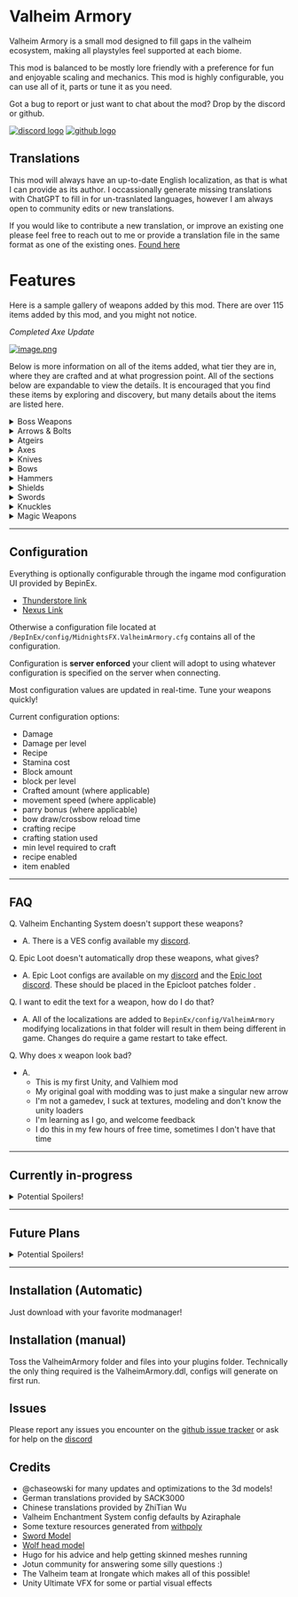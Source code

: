 # Valheim Armory
Valheim Armory is a small mod designed to fill gaps in the valheim ecosystem, making all playstyles feel supported at each biome.


This mod is balanced to be mostly lore friendly with a preference for fun and enjoyable scaling and mechanics.
This mod is highly configurable, you can use all of it, parts or tune it as you need.

Got a bug to report or just want to chat about the mod? Drop by the discord or github.

[![discord logo](https://i.imgur.com/uE6umQE.png)](https://discord.gg/Dmr9PQTy9m) [![github logo](https://i.imgur.com/lvbP5OF.png)](https://github.com/MidnightsFX/Valheim_Armory)


## Translations
This mod will always have an up-to-date English localization, as that is what I can provide as its author.
I occassionally generate missing translations with ChatGPT to fill in for un-trasnlated languages, however I am always open to community edits or new translations.

If you would like to contribute a new translation, or improve an existing one please feel free to reach out to me or provide a translation file in the same format as one of the existing ones.
[Found here](https://github.com/MidnightsFX/Valheim_Armory/tree/master/ValheimArmory/localizations)


# Features

Here is a sample gallery of weapons added by this mod. There are over 115 items added by this mod, and you might not notice.


*Completed Axe Update*

[![image.png](https://i.postimg.cc/257dFJTh/image.png)](https://postimg.cc/v1D6G0JZ)


Below is more information on all of the items added, what tier they are in, where they are crafted and at what progression point. All of the sections below are expandable to view the details. 
It is encouraged that you find these items by exploring and discovery, but many details about the items are listed here.

<details>
  <summary>Boss Weapons</summary>
  

  ## Eikthyrs

  | Name | Crafted At | Stage | prefab | Icon |
  | ----------- | ----------- | ----------- | ----------- | ----------- |
  | Antler Bow | Workbench | Post-Meadows | `VAAntler_Bow` | ![Antler Bow Icon](https://i.imgur.com/YYavFT6.png) |
  | Antler Dagger | Workbench | Post-Meadows | `VAAntler_dagger` | ![Antler Dagger Icon](https://i.imgur.com/TImtKNo.png) |
  | Antler Sword | Workbench | Post-Meadows | `VAAntler_Sword` | ![Antler Sword Icon](https://i.imgur.com/uw1ZNgz.png) |
  | Antler Atgeir | Workbench | Post-Meadows | `VAatgeir_antler` | ![Antler Atgier Icon](https://i.imgur.com/URdXvZc.png) |
  | Antler Greataxe | Workbench | Post-Meadows | `VAAntler_greataxe` | ![Antler Greataxe Icon](https://i.imgur.com/jIAHbCD.png) |

  ## Elder
  | Name | Crafted At | Stage | prefab | Icon |
  | ----------- | ----------- | ----------- | ----------- | ----------- |
  | Vine hammer | Forge | Post-Blackforest | `VAElderHammer` | ![Elder Sledgehammer icon](https://i.imgur.com/IvJzuX3.png) |
  | Vine shield | Forge | Post-Blackforest | `VAElderRoundShield` | ![Elders roundshield icon](https://i.imgur.com/2eNj45X.png) |
  | Vine crossbow | Forge | Post-Blackforest | `VACrossbowElder` | ![Elders crossbow Icon](https://i.imgur.com/fDaATMs.png) |
  | Vine sword | Forge | Post-Blackforest | `VAVine_Sword` | ![Elders Sword Icon](https://i.imgur.com/621VD59.png) |
  | Vine mace | Forge | Post-Blackforest | `VAElder_mace` | ![Elders Mace Icon](https://i.imgur.com/SfYdLP7.png) |

  ## Bonemass
  | Name | Crafted At | Stage | prefab | Icon |
  | ----------- | ----------- | ----------- | ----------- | ----------- |
  | Bonerot Sledge | Forge | Post-Swamp | `VABonemassWarhammer` | ![Bonemass Warhammer icon](https://i.postimg.cc/LXhpnFY0/bonemass-warhammer.png) |
  | Bonerot Greatsword | Forge | Post-Swamp | `VABonemassGreatsword` | ![bonemass greatsword icon](https://i.postimg.cc/0Q3qSX75/bonemass-greatsword.png) |
  | Bonerot Sword | Forge | Post-Swamp | `VABonemassSword` | ![bonemass sword icon](https://i.postimg.cc/TYnpRnX5/bonemass-sword.png) |
  | Bonerot Knife | Forge | Post-Swamp | `VABonemassDagger` | ![Bonemasses dagger icon](https://i.postimg.cc/qq3HxcGs/bonemass-dagger.png) |

  ## Moder
  | Name | Crafted At | Stage | prefab | Icon |
  | ----------- | ----------- | ----------- | ----------- | ----------- |
  | Dragonfrost sword | Forge | Post-Mountain | `VASwordModer` | ![Ice sword Icon](https://i.postimg.cc/hPTmNHFS/moder-sword.png) |
  | Dragonfrost spear | Forge | Post-Mountain | `VASpearModer` | ![Ice Spear Icon](https://i.postimg.cc/t7QXhSDk/moder-spear.png) |
  | Dragonfrost crossbow | Forge | Post-Mountain | `VACrossbowModer` | ![Mechanical Crossbow Icon](https://i.imgur.com/KMNzFgZ.png) |
  | Dragonfrost shield | Forge | Post-Mountain | `VAModer_shield` | ![Moder shield](https://i.postimg.cc/C1q7K5BQ/modershiled-v2.png) |
  | Dragonfrost knife | Forge | Post-Mountain | `VAdagger_moder` | ![Moder Knife](https://i.postimg.cc/FHbKx4ML/moder-dagger.png) |
  | Dragonfrost dual knives | Forge | Post-Mountain | `VAdagger_moder_2h` | ![Dual Ice Knives](https://i.postimg.cc/t4zx4WCw/moder-dagger-2h.png) |
  | Dragonfrost greatsword | Forge | Post-Mountain | `VAModer_greatsword` | ![Moder greatsword](https://i.postimg.cc/c4nCrYTT/moder-greatsword.png) |
  | Dragonfrost Axe | Forge | Post-Mountain | `VAModer_Axe` | ![Moder Knife](https://i.postimg.cc/qvjBRLDq/moder-axe-1h.png) |
  | Dragonfrost Dual axes | Forge | Post-Mountain | `VAModer_dualaxes` | ![Moder Knife](https://i.postimg.cc/FH9sNqZw/moder-dualaxes.png) |

  ## Yagluth
  | Name | Crafted At | Stage | prefab | Icon |
  | ----------- | ----------- | ----------- | ----------- | ----------- |
  | Goblin king atgeir | Forge | Post-Plains | `VAYagluthAtgeir` | ![darkmetal atgeir](https://i.imgur.com/LXLNlF0.png) |
  | Goblin king greatsword | Forge | Post-Plains | `VAYagluth_greatsword` | ![darkmetal greatsword](https://i.imgur.com/diyEKHx.png) |
  | Goblin king knuckles | Forge | Post-Plains | `VAFist_Yagluth` | ![darkmetal knuckles](https://i.imgur.com/yGTlNh1.png) |

  ## Queen
  | Name | Crafted At | Stage | prefab | Icon |
  | ----------- | ----------- | ----------- | ----------- | ----------- |
  | Carapace sword | Blackforge | Post-Mistlands | `VASwordQueen` | ![carapace sword](https://i.imgur.com/hXZKfvN.png) |
  | Carapace dagger | Blackforge | Post-Mistlands | `VAdagger_queen` | ![carapace dagger](https://i.imgur.com/zbJagxI.png) |
  | Pincer greatsword | Blackforge | Post-Mistlands | `VAQueen_greatsword` | ![pincer greatsword](https://i.imgur.com/cR358cp.png) |
  | Pincer greatbow | Blackforge | Post-Mistlands | `VAQueen_bow` | ![pincer greatbow](https://i.imgur.com/CUFQTOp.png) |

  ## Fader
  | Name | Crafted At | Stage | prefab | Icon |
  | ----------- | ----------- | ----------- | ----------- | ----------- |
  | Dreadfire sword | Blackforge | Post-Ashlands | `VASwordFader` | ![fader sword](https://i.postimg.cc/NFwjfrtZ/fader-sword.png) |
  | Dreadfire greatsword | Blackforge | Post-Ashlands | `VAGreatswordFader` | ![fader greatsword](https://i.postimg.cc/G2DpCxWk/fader-greatsword.png) |
  | Dreadfire spear | Blackforge | Post-Ashlands | `VASpearFader` | ![pincer greatsword](https://i.postimg.cc/QNpMYSkD/fader-spear.png) |

</details>

<details>
  <summary>Arrows & Bolts</summary>

  ### Arrows

  | Name | Crafted At | Stage | prefab | Icon |
  | ----------- | ----------- | ----------- | ----------- | ----------- |
  | Bone arrow | Workbench | Meadows | `VAArrowBone` | ![bone arrow icon](https://imgur.com/KUYj0Zp.png) |
  | Chitin arrow | Workbench | Ocean | `VAchitinarrow` | ![chitin arrow icon](https://imgur.com/LKNQnEt.png) |
  | Ancient Wood arrow | Workbench | Swamp | `VAarrowancient` | ![ancient wood arrow icon](https://imgur.com/d28tCPw.png) |
  | Surtling Fire arrow | Forge | Mountain | `VAarrow_surtling_fire` | ![surtling fire arrow icon](https://i.imgur.com/K5Erlwt.png) |
  | Blackmetal arrow | Forge | Plains | `VAArrowGreenMetal` | ![blackmetal arrow icon](https://imgur.com/yiJKz6s.png) | 

  ---
  ### Bolts

  | Name | Crafted At | Stage | prefab | Icon |
  | ----------- | ----------- | ----------- | ----------- | ----------- |
  | Wood Bolt | Workbench | Blackforest | `VABoltWood` | ![wood crossbow bolt](https://i.postimg.cc/gkc96zKV/bolt-wood.png) |
  | Corewood Bolt | Workbench | Blackforest | `VABoltWood` | ![corewood crossbow bolt](https://i.postimg.cc/RFJy4q4m/bolt-corewood.png) |
  | Bronze Bolt | Forge | Blackforest | `VAbolt_bronze` | ![bronze bolt](https://i.imgur.com/cUJTlB3.png) |
  | Fire Bolt | Workbench | Blackforest | `VAFireBolt` | ![fire bolt](https://i.imgur.com/iZ5fOrF.png) |
  | Poison Bolt | Forge | Swamp | `VAbolt_poison` | ![iron poison bolt](https://i.imgur.com/mVLDfm8.png) |
  | Surtling Bolt | Forge | Swamp | `VASurtlingBolt` | ![blackmetal surtling bolt](https://i.imgur.com/iZ5fOrF.png) |
  | Frost Bolt | Forge | Mountain | `VAbolt_frost` | ![Silver Frost bolt](https://i.imgur.com/0FGHrBB.png) |
  | Obsidian Bolt | Workbench | Mountain | `VAObsidianBolt` | ![obsidian bolt](https://i.imgur.com/luqYGzO.png) |
  | Needle Bolt | Workbench | Plains | `VABoltNeedle` | ![needle bolt](https://i.postimg.cc/t4VwknJ4/needle-bolt.png) |


</details>

<details>
  <summary>Atgeirs</summary>

  Added Atgiers help fill in missing tiers.

  | Name | Crafted At | Stage | prefab | Icon |
  | ----------- | ----------- | ----------- | ----------- | ----------- |
  | Flint Atgeir | Workbench | Meadows | `VAAtgeir_Flint` | ![flint atgeir icon](https://i.imgur.com/ASQRVLD.png) |
  | Royal Abyssal Atgeir | Forge | Mountain | `VAAtgeirchitin` | ![royal abyssal atgeir icon](https://i.imgur.com/FCO85Nq.png) |
  | Silver Atgeir | Forge | Mountain | `VASilverAtgeir` | ![silver atgeir icon](https://i.imgur.com/WLB6PWp.png) |
  | Flametal Atgeir | Blackforge | Ashlands | `VAMeteorAtgeir` | ![meteor atgeir icon](https://i.postimg.cc/kGvHd2Mh/meteor-atgeir.png) |
  | Flametal primal Atgeir | Blackforge | Ashlands | `VAMeteorAtgeir_nature` | ![meteor atgeir icon](https://i.postimg.cc/sgNNydyy/meteor-atgeir-nature.png) |
  | Flametal lightning Atgeir | Blackforge | Ashlands | `VAMeteorAtgeir_lightning` | ![meteor atgeir icon](https://i.postimg.cc/P5xRBfg2/meteor-atgeir-lightning.png) |
  | Flametal blood Atgeir | Blackforge | Ashlands | `VAMeteorAtgeir_blood` | ![meteor atgeir icon](https://i.postimg.cc/4NXMQQBC/meteor-atgeir-blood.png) |
</details>


<details>
  <summary>Axes</summary>

  ### Axes

  | Name | Crafted At | Stage | prefab | Icon |
  | ----------- | ----------- | ----------- | ----------- | ----------- |
  | Silver Axe | Forge | Mountain | `VAcrystal_axe` | ![crystal axe icon](https://i.postimg.cc/KjVkkWNf/silver-axe-1h-icon.png) |
  | Jotuns Bane (half) | Blackforge | Mistlands | `VAJotunn_single_axe` | ![jotun half blade](https://i.postimg.cc/63xxYX7M/jotunn-halfblade.png) |
  | Flametal Axe | Blackforge | Ashlands | `VAFlametal_Axe` | ![flametal axe](https://i.postimg.cc/6Q9CMc8Z/flametal-Axe-Base.png) |
  | Flametal Blood Axe | Blackforge | Ashlands | `VAFlametal_Axe_Blood` | ![flametal blood axe](https://i.postimg.cc/6qdTdfz9/flametal-battleaxe-blood.png) |
  | Flametal Lightning Axe | Blackforge | Ashlands | `VAFlametal_Axe_Lightning` | ![flametal lightning axe](https://i.postimg.cc/dVW3m1RT/flametal-battleaxe-lightning.png) |
  | Flametal Primal Axe | Blackforge | Ashlands | `VAFlametal_Axe_Primal` | ![flametal primal axe](https://i.postimg.cc/bvsJ6hLV/flametal-battleaxe-primal.png) |

  *Note the Jotun Bane half axe is uncraftable by default*

  ### Dualaxes

  | Name | Crafted At | Stage | prefab | Icon |
  | ----------- | ----------- | ----------- | ----------- | ----------- |
  | Flint Dualaxes | Workbench | Meadows | `VAFlint_dualaxes` | ![flint dualaxes icon](https://i.postimg.cc/C5YYvsK0/flint-dualaxes.png) |
  | Bronze Dualaxes | Forge | Blackforest | `VABronze_dualaxes` | ![bronze dualaxes icon](https://i.postimg.cc/dtNPdYGw/bronze-dualaxes.png) |
  | Iron Dualaxes | Forge | Swamp | `VAIron_dualaxes` | ![iron dualaxes icon](https://i.postimg.cc/TP4JqtCy/iron-dualaxes.png) |
  | Crystal Dualaxes | Forge | Mountain | `VACrystal_dualaxes` | ![crystal dualaxes icon](https://i.postimg.cc/MGQvNtzf/crystal-dualaxes.png) |
  | Blackmetal Dualaxes | Forge | Plains | `VABlackmetal_dualaxes` | ![blackmetal dualaxes icon](https://i.postimg.cc/509WLNK9/blackmetal-dualaxes.png) |
  | Jotun Dualaxes | Blackforge | Mistlands | `VAJotunn_dualaxes` | ![blackmetal dualaxes icon](https://i.postimg.cc/fWj51fbP/jotun-dualaxes.png) |


  ### Greataxes (2H Axes)

  | Name | Crafted At | Stage | prefab | Icon |
  | ----------- | ----------- | ----------- | ----------- | ----------- |
  | Flint Greataxe | Workbench | Meadows | `VAFlint_greataxe` | ![flint greataxe icon](https://i.imgur.com/dPbaKtX.png) |
  | Bronze Lumber Axe | Forge | Blackforest | `VAbronze_battleaxe` | ![bronze greataxe icon](https://i.postimg.cc/v839g0k3/bronze-axe-rebuild.png) |
  | Blackmetal Greataxe | Forge | Plains | `VAblackmetal_2h_axe` | ![blackmetal greataxe icon](https://i.postimg.cc/2yYnjM0Z/blackmetal-2h-axe.png) |
  | Herkirs Wrath | Forge | Plains | `VAblackmetal_battleaxe` | ![blackmetal greataxe icon](https://i.imgur.com/2H94zhh.png) |
  | Jotuns Greataxe | Blackforge | Mistlands | `VAJotunn_2h_axe` | ![jotun greataxe icon](https://i.postimg.cc/TwtThW9J/jotun-2h-axe.png) |
  | Flametal Battleaxe | Blackforge | Ashlands | `VAFlametalAxe_2h` | ![flametal greataxe](https://i.postimg.cc/0NqV42fK/flametal-battleaxe.png) |
  | Flametal Blood Battleaxe | Blackforge | Ashlands | `VAFlametalAxe_blood_2h` | ![flametal blood greataxe](https://i.postimg.cc/3w7ZBf8g/flametal-battleaxe-blood.png) |
  | Flametal Lightning Battleaxe | Blackforge | Ashlands | `VAFlametalAxe_lightning_2h` | ![flametal lightning greataxe](https://i.postimg.cc/5NCqMWjB/flametal-battleaxe-lightning.png) |
  | Flametal Primal Battleaxe | Blackforge | Ashlands | `VAFlametalAxe_primal_2h` | ![flametal primal greataxe](https://i.postimg.cc/QVG7MVVp/flametal-battleaxe-primal.png) |

  *Note Herkirs Wrath is uncraftable by default*

</details>

<details>
  <summary>Knives</summary>
  

  ### Added Knives

  | Name | Crafted At | Stage | prefab | Icon |
  | ----------- | ----------- | ----------- | ----------- | ----------- |
  | Iron knife | Forge | Swamp | `VAdagger_iron` | ![iron dagger icon](https://i.postimg.cc/CxfC5ZQf/iron-dagger.png) |
  | Hati knife | Forge | Mistlands | `VAdagger_blackmetal_mistlands` | ![hati knife icon](https://i.postimg.cc/5yBdfNMc/hatti-knife.png) |
  | Flametal knife | Blackforge | Ashlands | `VAdagger_meteor` | ![meteor dagger icon](https://i.postimg.cc/Xq8H2Zbv/meteor-dagger.png) |
  | Flametal primal knife | Blackforge | Ashlands | `VAdagger_meteor_nature` | ![meteor nature dagger icon](https://i.postimg.cc/nhpPw4jc/meteor-dagger-primal.png) |
  | Flametal lightning knife | Blackforge | Ashlands | `VAdagger_meteor_lightning` | ![meteor lightning dagger icon](https://i.postimg.cc/gJCMy8bp/meteor-dagger-lightning.png) |
  | Flametal blood knife | Blackforge | Ashlands | `VAdagger_meteor_blood` | ![meteor blood dagger icon](https://i.postimg.cc/sgmNFM7P/meteor-dagger-blood.png) |

  ---

  ### Added 2H Knives

  | Name | Crafted At | Stage | prefab | Icon |
  | ----------- | ----------- | ----------- | ----------- | ----------- |
  | Flint knives | Workbench | Meadows | `VADagger_Flint_2h` | ![flint daggers icon](https://i.postimg.cc/ryj3qHBt/2h-flint-knives.png) |
  | Copper knives | Forge | Blackforest | `VAdagger_copper_2h` | ![rascal daggers icon](https://i.postimg.cc/yYN5xPKp/copper-knives-2h.png) |
  | Iron knives | Forge | Swamp | `VAdagger_iron_2h` | ![rogue daggers icon](https://i.postimg.cc/yN4mZVMp/iron-dagger-2h.png) |
  | Chitin knives | Workbench | Swamp | `VAdagger_chitin_2h` | ![chitin knives icon](https://i.postimg.cc/DwyFtGfT/chitin-knives.png) |
  | Silver knives | Forge | Mountain | `VAdagger_silver_2h` | ![blackguard runic daggers icon](https://i.postimg.cc/7L3g1FDH/silver-dagger-2h.png) |
  | Blackmetal knives | Forge | Plains | `VAknife_blackmetal` | ![blackmetal icon 2h](https://i.postimg.cc/ZY9GTHLb/2h-blackmetal-knives.png) |
  | Assassins knives | Blackforge | Ashlands | `VAdagger_meteor_2h` | ![meteor dagger icon 2h](https://i.postimg.cc/pTWNZtNR/2h-meteor-daggers.png) |
  | Assassins primal knives | Blackforge | Ashlands | `VAdagger_meteor_2h_nature` | ![meteor nature dagger icon 2h](https://i.postimg.cc/jjjkRR4p/meteor-dagger-primal-2h.png) |
  | Assassins lightning knives | Blackforge | Ashlands | `VAdagger_meteor_2h_lightning` | ![meteor lightning dagger icon 2h](https://i.postimg.cc/FRdWJGqG/meteor-dagger-lightning-2h.png) |
  | Assassins blood knives | Blackforge | Ashlands | `VAdagger_meteor_2h_blood` | ![meteor blood dagger icon 2h](https://i.postimg.cc/yNrpd2fk/meteor-dagger-blood-2h.png) |

</details>

<details>
  <summary>Bows</summary>
  

  ### Added Crossbows

  | Name | Crafted At | Stage | prefab | Icon |
  | ----------- | ----------- | ----------- | ----------- | ----------- |
  | Bronze Crossbow | Forge | Blackforest | `VACrossbowBronze` | ![bronze crossbow icon](https://i.imgur.com/GkWbooT.png) |
  | Iron Crossbow | Forge | Swamp | `VACrossbowIron` | ![bronze arbalist icon](https://i.postimg.cc/QCCMz0sb/iron-crossbow.png) |
  | Blackmetal Crossbow | Forge | Plains | `VACrossbowBlackmetal` | ![blackmetal crossbow](https://i.postimg.cc/nrkpFR0Q/blackmetal-crossbow.png) |
  | Bronze Arbalist | Forge | Plains | `VAArbalistBronze` | ![bronze arbalist icon](https://i.imgur.com/iuk67H0.png) |

</details>

<details>
  <summary>Hammers</summary>

  ### Added Warhammers (2H)

  *Note: Vanilla sledge hammers are modified to have the same attack sequence as warhammers by default (this can be turned off)*

  | Name | Crafted At | Stage | prefab | Icon |
  | ----------- | ----------- | ----------- | ----------- | ----------- |
  | Bronze sledge | Forge | Blackforest | `VABronzeSledge` | ![Bronze sledge icon](https://i.postimg.cc/4yMhXkZK/bronze-sledge.png) |
  | Silver sledge | Forge | Mountain | `VASilverSledge` | ![silver sledge icon](https://i.postimg.cc/RVCP5H7M/silver-sledge.png) |
  | Skyshatter | Forge | Plains | `VAblackmetal_sledge` | ![blackmetal sledge icon](https://i.imgur.com/ChVYaYS.png) |
  | Flametal Sledge | Blackforge | Ashlands | `VAflametal_sledge` | ![Flametal Sledge icon](https://i.postimg.cc/tJ1h6mPR/flametal-sledge.png) |
  | Thundermaker | Blackforge | Ashlands | `VAflametal_sledge_lightning` | ![Flametal Sledge lightning icon](https://i.postimg.cc/Wbg5fhFN/flametal-sledge-lightning.png) |
  | Earthshaker | Blackforge | Ashlands | `VAflametal_sledge_nature` | ![Flametal Sledge nature icon](https://i.postimg.cc/HLs3xzSn/flametal-sledge-nature.png) |
  | Deathblow | Blackforge | Ashlands | `VAflametal_sledge_blood` | ![Flametal Sledge blood icon](https://i.postimg.cc/7hT2hJ8f/flametal-sledge-blood.png) |

  ### Added Maces

  | Name | Crafted At | Stage | prefab | Icon |
  | ----------- | ----------- | ----------- | ----------- | ----------- |
  | Blackmarble mace | Blackforge | Mistlands | `VAmistland_mace` | ![mistlands mace icon](https://i.postimg.cc/MTnD0TJ8/mist-mace.png) |

</details>

<details>
  <summary>Shields</summary>
  
  ### Added Shields

  | Name | Crafted At | Stage | prefab | Icon |
  | ----------- | ----------- | ----------- | ----------- | ----------- |
  | Serpent Scale Buckler | Forge | Swamp | `VAserpent_buckler` | ![serpent scale buckler icon](https://i.imgur.com/jtB6efS.png) |
  | Silver tower shield | Forge | Mountain | `VAsilver_tower` | ![silver wolf tower shield icon](https://i.postimg.cc/L6yxH8Dj/silver-tower-shield.png) |

</details>

<details>
  <summary>Swords</summary>
  
  ### Added Greatswords

  | Name | Crafted At | Stage | prefab | Icon |
  | ----------- | ----------- | ----------- | ----------- | ----------- |
  | Flint Greatsword | Workbench | Meadows | `VAFlint_greatsword` | ![flint greatsword icon](https://i.imgur.com/IWwo2x0.png) |
  | Bronze Greatsword | Forge | Blackforest | `VAbronze_greatsword` | ![bronze greatsword icon](https://i.postimg.cc/bYmChnN3/bronze-greatsword-reforged.png) |
  | Iron Greatsword | Forge | Swamp | `VAiron_greatsword` | ![iron greatsword icon](https://i.postimg.cc/tTySXtxm/iron-greatsword-reforged.png) |
  | Silver Greatsword | Forge | Mountain | `VAsilver_greatsword` | ![silver greatsword icon](https://i.postimg.cc/cJGTmMX4/silver-greatsword-reforged.png) |
  | Blackmetal Greatsword | Forge | Plains | `VABlackmetal_greatsword` | ![blackmetal greatsword icon](https://i.postimg.cc/VkrH4Nw4/blackmetal-greatsword.png) |

  ---
  
  ### Added Swords

  | Name | Crafted At | Stage | prefab | Icon |
  | ----------- | ----------- | ----------- | ----------- | ----------- |
  | Flint Sword | Workbench | Meadows | `VAFlint_Sword` | ![flint sword icon](https://i.imgur.com/8PEvo8I.png) |
  | Chitin Sword | Workbench | Blackforest | `VASwordChitin` | ![chitin sword icon](https://i.imgur.com/HtNvGaA.png) |

</details>

<details>
  <summary>Knuckles</summary>
  
  ### Added Hand weapons

  | Name | Crafted At | Stage | prefab | Icon |
  | ----------- | ----------- | ----------- | ----------- | ----------- |
  | Flint knuckles | Workbench | Meadows | `VAFist_Flint` | ![flint knuckles](https://i.imgur.com/IhPPv7q.png) |
  | Bronze knuckles | Forge | BlackForest | `VAFist_Bronze` | ![bronze knuckles](https://i.imgur.com/PEYLGow.png) |
  | Iron knuckles | Forge | Swamp | `VAFist_Iron` | ![iron knuckles](https://i.imgur.com/Y1TkBxk.png) |

</details>

<details>
  <summary>Magic Weapons</summary>

  
  ### Added Magic weapons

  | Name | Crafted At | Stage | prefab | Icon |
  | ----------- | ----------- | ----------- | ----------- | ----------- |
  | Druidic staff of spirit | Workbench | Swamp | `VAStaff_Druid_Spirit` | ![druidic spirit staff](https://i.imgur.com/4WrNu8i.png) |
  | Druidic staff of poison | Workbench | Swamp | `VAStaff_Druid_Poison` | ![druidic poison staff](https://i.imgur.com/PXi8ztI.png) |
  | Druidic staff of fire | Workbench | Swamp | `VAStaff_Druid_Fire` | ![fire druidic staff](https://i.imgur.com/Xq7o8MW.png) |
  | Druidic staff of ice | Workbench | Mountains | `VAStaff_Druid_Ice` | ![druidic ice staff](https://i.imgur.com/AFtAeV7.png) |
  | Staff of Spirit | Magetable | Mistlands | `VAStaff_Spirit` | ![Staff of spirit](https://i.imgur.com/BuIbWQN.png) |
  | Staff of Poison | Magetable | Mistlands | `VAStaff_Poison` | ![fire druidic staff](https://i.imgur.com/UKn5TJC.png) |

  ### Added Blood Magic weapons

  | Name | Crafted At | Stage | prefab | Icon |
  | ----------- | ----------- | ----------- | ----------- | ----------- |
  | Blood bone battlepick | forge | BlackForest | `VABlood_Bones_pickaxe` | ![blood bone battlepick](https://i.imgur.com/W18gjEx.png) |
  | Blood bone bow | forge | Mountains | `VABlood_bone_bow` | ![blood bone bow](https://i.imgur.com/nBN4Jac.png) |
  | Carapace bone bow | Magetable | Mistlands | `VAHeavy_Blood_Bone_Bow` | ![carapace bone bow](https://i.postimg.cc/SKF5vQY7/blood-bone-bow-heavy.png) |
  

</details>

---

## Configuration

Everything is optionally configurable through the ingame mod configuration UI provided by BepinEx.
  * [Thunderstore link](https://thunderstore.io/c/valheim/p/Azumatt/Official_BepInEx_ConfigurationManager/)
  * [Nexus Link](https://www.nexusmods.com/valheim/mods/740)

Otherwise a configuration file located at `/BepInEx/config/MidnightsFX.ValheimArmory.cfg` contains all of the configuration.

Configuration is **server enforced** your client will adopt to using whatever configuration is specified on the server when connecting.

Most configuration values are updated in real-time. Tune your weapons quickly!

Current configuration options:
* Damage
* Damage per level
* Recipe
* Stamina cost
* Block amount
* block per level
* Crafted amount (where applicable)
* movement speed (where applicable)
* parry bonus (where applicable)
* bow draw/crossbow reload time
* crafting recipe
* crafting station used
* min level required to craft
* recipe enabled
* item enabled

---

## FAQ

Q. Valheim Enchanting System doesn't support these weapons?
- A. There is a VES config available my [discord](https://discord.gg/Dmr9PQTy9m).

Q. Epic Loot doesn't automatically drop these weapons, what gives?
- A. Epic Loot configs are available on my [discord](https://discord.gg/Dmr9PQTy9m) and the [Epic loot discord](https://discord.gg/ZNhYeavv3C). These should be placed in the Epicloot patches folder .

Q. I want to edit the text for a weapon, how do I do that?
- A. All of the localizations are added to `BepinEx/config/ValheimArmory` modifying localizations in that folder will result in them being different in game. Changes do require a game restart to take effect.

Q. Why does x weapon look bad?
- A.
    - This is my first Unity, and Valhiem mod
    - My original goal with modding was to just make a singular new arrow
    - I'm not a gamedev, I suck at textures, modeling and don't know the unity loaders
    - I'm learning as I go, and welcome feedback
    - I do this in my few hours of free time, sometimes I don't have that time
---

## Currently in-progress
<details>
  <summary>Potential Spoilers!</summary>
  
  * Designing Boss Weapons for the Ashlands

  Boss Weapon Release roadmap
  * Additional weapon types for all existing bosses

  The Boss weapon roadmap will take a number of updates. Feel free to submit ideas to the github.
</details>

---

## Future Plans
<details>
  <summary>Potential Spoilers!</summary>
  
  * Filling out boss weapons for most/all playstyles (long term)
  * Chitin Shield
  * Better VFX for weapons
  * New spear alternatives
  * More magic (eitr) powered weapons (non-staves, post Ashlands update)
</details>

---

## Installation (Automatic)
Just download with your favorite modmanager!

## Installation (manual)
Toss the ValheimArmory folder and files into your plugins folder. Technically the only thing required is the ValheimArmory.ddl, configs will generate on first run. 

## Issues
Please report any issues you encounter on the [github issue tracker](https://github.com/MidnightsFX/Valheim_Armory/issues) or ask for help on the [discord](https://discord.gg/Dmr9PQTy9m)

## Credits
* @chaseowski for many updates and optimizations to the 3d models!
* German translations provided by SACK3000
* Chinese translations provided by ZhiTian Wu
* Valheim Enchantment System config defaults by Aziraphale
* Some texture resources generated from [withpoly](https://withpoly.com/browse/textures)
* [Sword Model](https://assetstore.unity.com/packages/3d/props/weapons/free-low-poly-swords-rpg-weapons-198166)
* [Wolf head model](https://sketchfab.com/3d-models/low-poly-wolf-head-7298c99444704c3da07851bb28a8cf51)
* Hugo for his advice and help getting skinned meshes running
* Jotun community for answering some silly questions :)
* The Valheim team at Irongate which makes all of this possible!
* Unity Ultimate VFX for some or partial visual effects
